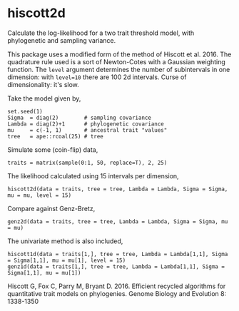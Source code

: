 # hiscott2d

Calculate the log-likelihood for a two trait threshold model, with phylogenetic and sampling variance.

This package uses a modified form of the method of Hiscott et al. 2016. The quadrature rule used is a sort of Newton-Cotes with a Gaussian weighting function. The `level` argument determines the number of subintervals in one dimension: with `level=10` there are 100 2d intervals. Curse of dimensionality: it's slow.

Take the model given by,

```
set.seed(1)
Sigma  = diag(2)        # sampling covariance
Lambda = diag(2)+1      # phylogenetic covariance
mu     = c(-1, 1)       # ancestral trait "values"
tree   = ape::rcoal(25) # tree
```

Simulate some (coin-flip) data,

```
traits = matrix(sample(0:1, 50, replace=T), 2, 25)
```

The likelihood calculated using 15 intervals per dimension,

```
hiscott2d(data = traits, tree = tree, Lambda = Lambda, Sigma = Sigma, mu = mu, level = 15)
```

Compare against Genz-Bretz,

```
genz2d(data = traits, tree = tree, Lambda = Lambda, Sigma = Sigma, mu = mu)
```

The univariate method is also included,

```
hiscott1d(data = traits[1,], tree = tree, Lambda = Lambda[1,1], Sigma = Sigma[1,1], mu = mu[1], level = 15)
genz1d(data = traits[1,], tree = tree, Lambda = Lambda[1,1], Sigma = Sigma[1,1], mu = mu[1])
```

Hiscott G, Fox C, Parry M, Bryant D. 2016. Efficient recycled algorithms for quantitative trait models on phylogenies. Genome Biology and Evolution 8: 1338-1350




